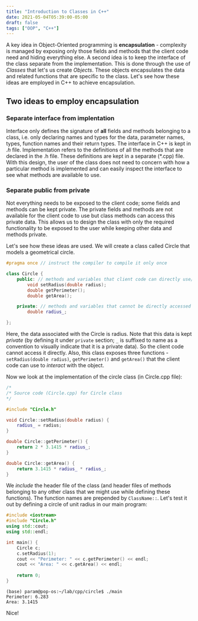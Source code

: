 ```yaml
---
title: "Introduction to Classes in C++"
date: 2021-05-04T05:39:00-05:00
draft: false
tags: ["OOP", "C++"]
---
```

A key idea in Object-Oriented programming is **encapsulation** - complexity is managed by exposing only those fields and methods that the client code need and hiding everything else. A second idea is to keep the interface of the class separate from the implementation. This is done through the use of *Classes* that let's us create *Objects*. These objects encapsulates the data and related functions that are specific to the class. Let's see how these ideas are employed in C++ to achieve encapsulation.

## Two ideas to employ encapsulation
### Separate interface from implentation
Interface only defines the signature of **all** fields and methods belonging to a class, i.e. only declaring names and types for the data,  parameter names, types, function names and their return types. The interface in C++ is kept in *.h* file. Implementation refers to the definitions of all the methods that are declared in the .h file. These definitions are kept in a separate (*.cpp) file. With this design, the user of the class does not need to concern with how a particular method is implemented and can easily inspect the interface to see what methods are available to use.

### Separate public from private
Not everything needs to be exposed to the client code; some fields and methods can be kept private. The private fields and methods are not available for the client code to use but class methods can access this private data. This allows us to design the class with only the required functionality to be exposed to the user while keeping other data and methods private.

Let's see how these ideas are used. We will create a class called Circle that models a geometrical circle.

```c++
#pragma once // instruct the compiler to compile it only once

class Circle {
    public: // methods and variables that client code can directly use/access
        void setRadius(double radius);
        double getPerimeter();
        double getArea();

    private: // methods and variables that cannot be directly accessed by client code
        double radius_;

};
```
Here, the data associated with the Circle is radius. Note that this data is kept *private* (by defining it under `private` section; `_` is suffixed to name as a convention to visually indicate that it is a private data). So the client code cannot access it directly. Also, this class exposes three functions - `setRadius(double radius)`, `getPerimeter()` and `getArea()` that the client code can use to *interact* with the object.

Now we look at the implementation of the circle class (in Circle.cpp file):

```c++
/*
/* Source code (Circle.cpp) for Circle class
*/

#include "Circle.h"

void Circle::setRadius(double radius) {
    radius_ = radius;
}

double Circle::getPerimeter() {
    return 2 * 3.1415 * radius_;
}

double Circle::getArea() {
    return 3.1415 * radius_ * radius_;
}
```

We *include* the header file of the class (and header files of methods belonging to any other class that we might use while defining these functions). The function names are prepended by `ClassName::`. Let's test it out by defining a circle of unit radius in our main program:

```c++
#include <iostream>
#include "Circle.h"
using std::cout;
using std::endl;

int main() {
    Circle c;
    c.setRadius(1);
    cout << "Perimeter: " << c.getPerimeter() << endl;
    cout << "Area: " << c.getArea() << endl;
    
    return 0;
}
```
```
(base) param@pop-os:~/lab/cpp/circle$ ./main
Perimeter: 6.283
Area: 3.1415
```
Nice!